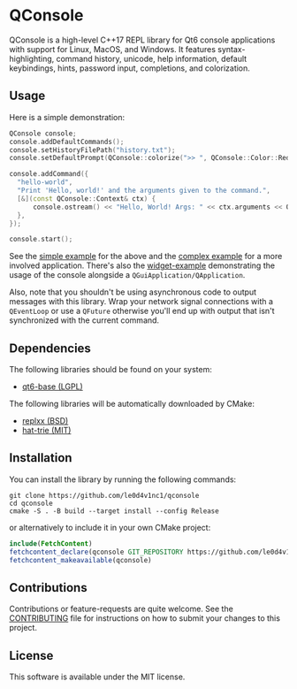 # QConsole

QConsole is a high-level C++17 REPL library for Qt6 console applications with support for Linux, MacOS, and Windows. It features syntax-highlighting, command history, unicode, help information, default keybindings, hints, password input, completions, and colorization.

## Usage

Here is a simple demonstration:

```cpp
QConsole console;
console.addDefaultCommands();
console.setHistoryFilePath("history.txt");
console.setDefaultPrompt(QConsole::colorize(">> ", QConsole::Color::Red, QConsole::Style::Bold));

console.addCommand({
  "hello-world",
  "Print 'Hello, world!' and the arguments given to the command.",
  [&](const QConsole::Context& ctx) {
      console.ostream() << "Hello, World! Args: " << ctx.arguments << Qt::endl;
  },
});

console.start();
```

See the [simple example](./examples/example-simple) for the above and the [complex example](./examples/example-complex) for a more involved application. There's also the [widget-example](./examples/example-widgets) demonstrating the usage of the console alongside a `QGuiApplication/QApplication`.

Also, note that you shouldn't be using asynchronous code to output messages with this library. Wrap your network signal connections with a `QEventLoop` or use a `QFuture` otherwise you'll end up with output that isn't synchronized with the current command.

## Dependencies

The following libraries should be found on your system:

- [qt6-base (LGPL)](https://code.qt.io/cgit/qt/qtbase.git/)

The following libraries will be automatically downloaded by CMake:

- [replxx (BSD)](https://github.com/AmokHuginnsson/replxx)
- [hat-trie (MIT)](https://github.com/Tessil/hat-trie.git)

## Installation

You can install the library by running the following commands:

```shell
git clone https://github.com/le0d4v1nc1/qconsole
cd qconsole
cmake -S . -B build --target install --config Release
```

or alternatively to include it in your own CMake project:

```cmake
include(FetchContent)
fetchcontent_declare(qconsole GIT_REPOSITORY https://github.com/le0d4v1nc1/qconsole/ GIT_TAG 2.0.1)
fetchcontent_makeavailable(qconsole)
```

## Contributions

Contributions or feature-requests are quite welcome. See the [CONTRIBUTING](./CONTRIBUTING.md) file for instructions on how to submit your changes to this project.

## License

This software is available under the MIT license.
